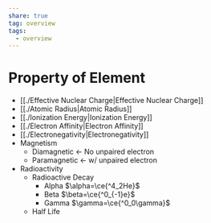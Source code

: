 ```yaml
---
share: true
tag: overview
tags:
  - overview
---
```



# Property of Element

- [[./Effective Nuclear Charge|Effective Nuclear Charge]]
- [[./Atomic Radius|Atomic Radius]]
- [[./Ionization Energy|Ionization Energy]]
- [[./Electron Affinity|Electron Affinity]]
- [[./Electronegativity|Electronegativity]]
- Magnetism
	- Diamagnetic ← No unpaired electron
	- Paramagnetic ← w/ unpaired electron
- Radioactivity
	- Radioactive Decay
		- Alpha $\alpha=\ce{^4_2He}$
		- Beta $\beta=\ce{^0_{-1}e}$
		- Gamma $\gamma=\ce{^0_0\gamma}$
	- Half Life
